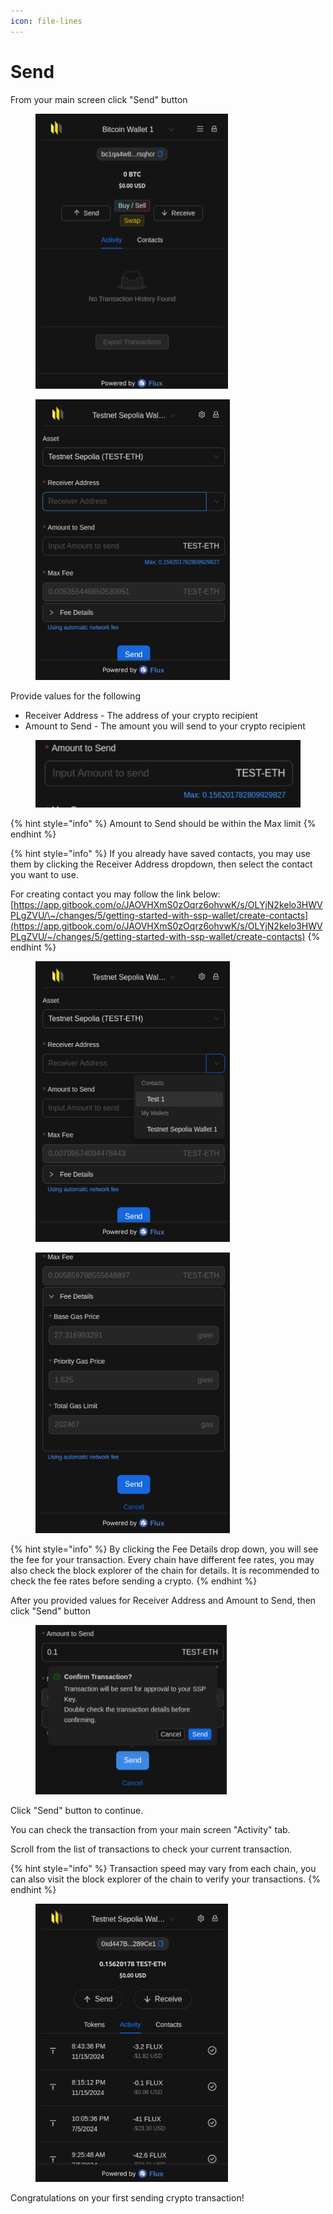 ```yaml
---
icon: file-lines
---
```


# Send

From your main screen click "Send" button

<div align="left"><figure><img src="../../.gitbook/assets/image (217).png" alt="" width="308"><figcaption></figcaption></figure></div>

<div align="left"><figure><img src="../../.gitbook/assets/image (131).png" alt="" width="311"><figcaption></figcaption></figure></div>

Provide values for the following

* Receiver Address - The address of your crypto recipient
* Amount to Send - The amount you will send to your crypto recipient

<div align="left"><figure><img src="../../.gitbook/assets/image (134).png" alt=""><figcaption></figcaption></figure></div>

{% hint style="info" %}
Amount to Send should be within the Max limit
{% endhint %}

{% hint style="info" %}
If you already have saved contacts, you may use them by clicking the Receiver Address dropdown, then select the contact you want to use.

For creating contact you may follow the link below: [https://app.gitbook.com/o/JAOVHXmS0zOqrz6ohvwK/s/OLYjN2kelo3HWVPLgZVU/\~/changes/5/getting-started-with-ssp-wallet/create-contacts](https://app.gitbook.com/o/JAOVHXmS0zOqrz6ohvwK/s/OLYjN2kelo3HWVPLgZVU/~/changes/5/getting-started-with-ssp-wallet/create-contacts)
{% endhint %}

<div align="left"><figure><img src="../../.gitbook/assets/image (133).png" alt="" width="311"><figcaption></figcaption></figure></div>

<div align="left"><figure><img src="../../.gitbook/assets/image (132).png" alt="" width="311"><figcaption></figcaption></figure></div>

{% hint style="info" %}
By clicking the Fee Details drop down, you will see the fee for your transaction. Every chain have different fee rates, you may also check the block explorer of the chain for details. It is recommended to check the fee rates before sending a crypto.
{% endhint %}

After you provided values for Receiver Address and Amount to Send, then click "Send" button

<div align="left"><figure><img src="../../.gitbook/assets/image (135).png" alt="" width="306"><figcaption></figcaption></figure></div>

Click "Send" button to continue.

You can check the transaction from your main screen "Activity" tab.

Scroll from the list of transactions to check your current transaction.

{% hint style="info" %}
Transaction speed may vary from each chain, you can also visit the block explorer of the chain to verify your transactions.
{% endhint %}

<div align="left"><figure><img src="../../.gitbook/assets/image (136).png" alt="" width="308"><figcaption></figcaption></figure></div>

Congratulations on your first sending crypto transaction!
